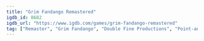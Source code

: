 ```yaml
---
title: "Grim Fandango Remastered"
igdb_id: 8682
igdb_url: "https://www.igdb.com/games/grim-fandango-remastered"
tag: ["Remaster", "Grim Fandango", "Double Fine Productions", "Point-and-click", "Puzzle", "Adventure", "Single player", "Bird view / Isometric", "Comedy", "Drama"]
---
```

